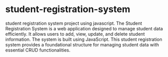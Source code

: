 # student-registration-system
student registration system project using javascript.
The Student Registration System is a web application designed to manage student data efficiently. It allows users to add, view, update, and delete student information. The system is built using JavaScript.
This student registration system provides a foundational structure for managing student data with essential CRUD functionalities.
